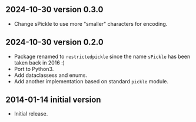 ## 2024-10-30 version 0.3.0

* Change sPickle to use more "smaller" characters for encoding.

## 2024-10-30 version 0.2.0

* Package renamed to `restrictedpickle` since the name `sPickle` has been taken back in 2016 :)
* Port to Python3.
* Add dataclassess and enums.
* Add another implementation based on standard `pickle` module.

## 2014-01-14 initial version

* Initial release.
```
